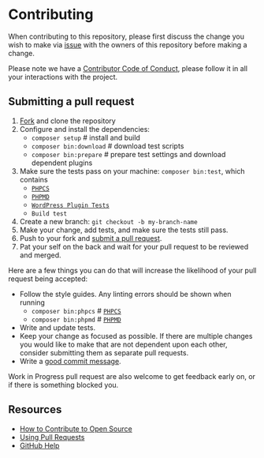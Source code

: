 # Contributing
[issues]: https://github.com/technote-space/gutenberg-package-versions/issues
[fork]: https://github.com/technote-space/gutenberg-package-versions/fork
[pr]: https://github.com/technote-space/gutenberg-package-versions/compare
[phpcs]: https://github.com/squizlabs/PHP_CodeSniffer/wiki/Usage
[phpmd]: https://phpmd.org/documentation/index.html
[wp-test]: https://developer.wordpress.org/cli/commands/scaffold/plugin-tests/
[code-of-conduct]: CODE_OF_CONDUCT.md

When contributing to this repository, please first discuss the change you wish to make via [issue][issues] with the owners of this repository before making a change. 

Please note we have a [Contributor Code of Conduct][code-of-conduct], please follow it in all your interactions with the project.

## Submitting a pull request

1. [Fork][fork] and clone the repository
1. Configure and install the dependencies:
   - `composer setup`  # install and build
   - `composer bin:download`  # download test scripts
   - `composer bin:prepare`   # prepare test settings and download dependent plugins
1. Make sure the tests pass on your machine: `composer bin:test`, which contains
   - [`PHPCS`][phpcs]
   - [`PHPMD`][phpmd]
   - [`WordPress Plugin Tests`][wp-test]
   - `Build test`
1. Create a new branch: `git checkout -b my-branch-name`
1. Make your change, add tests, and make sure the tests still pass.
1. Push to your fork and [submit a pull request][pr].
1. Pat your self on the back and wait for your pull request to be reviewed and merged.

Here are a few things you can do that will increase the likelihood of your pull request being accepted:
- Follow the style guides. Any linting errors should be shown when running 
  - `composer bin:phpcs`    # [`PHPCS`][phpcs]
  - `composer bin:phpmd`    # [`PHPMD`][phpmd]
- Write and update tests.
- Keep your change as focused as possible. If there are multiple changes you would like to make that are not dependent upon each other, consider submitting them as separate pull requests.
- Write a [good commit message](https://github.com/erlang/otp/wiki/writing-good-commit-messages).

Work in Progress pull request are also welcome to get feedback early on, or if there is something blocked you.

## Resources

- [How to Contribute to Open Source](https://opensource.guide/how-to-contribute/)
- [Using Pull Requests](https://help.github.com/articles/about-pull-requests/)
- [GitHub Help](https://help.github.com)
